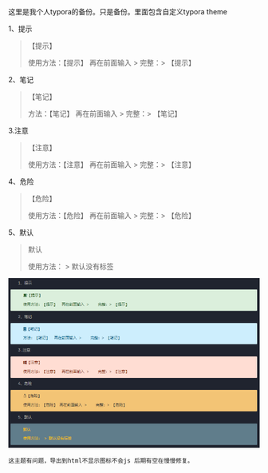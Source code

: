 这里是我个人typora的备份。只是备份。里面包含自定义typora theme

1、提示

> 【提示】
>
> 使用方法：【提示】  再在前面输入 >    完整：> 【提示】

2、笔记

> 【笔记】
>
> 方法：【笔记】  再在前面输入 >    完整：> 【笔记】

3.注意

> 【注意】
>
> 使用方法：【注意】  再在前面输入 >    完整：> 【注意】

4、危险

> 【危险】
>
> 使用方法：【危险】 再在前面输入 >    完整：> 【危险】

5、默认

> 默认
>
> 使用方法： > 默认没有标签

![image-20220619233250876](README.assets/image-20220619233250876.png)

```css
这主题有问题，导出到html不显示图标不会js 后期有空在慢慢修复。
```

